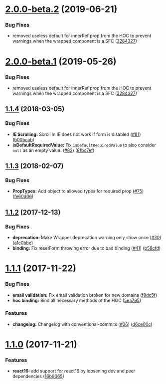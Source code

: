 # [2.0.0-beta.2](https://github.com/formsy/formsy-react/compare/v1.1.4...v2.0.0-beta.2) (2019-06-21)

### Bug Fixes

- removed useless default for innerRef prop from the HOC to prevent warnings when the wrapped component is a SFC ([3284327](https://github.com/formsy/formsy-react/commit/3284327))

<a name="2.0.0-beta.1"></a>

# [2.0.0-beta.1](https://github.com/formsy/formsy-react/compare/v1.1.4...v2.0.0-beta.1) (2019-05-26)

### Bug Fixes

- removed useless default for innerRef prop from the HOC to prevent warnings when the wrapped component is a SFC ([3284327](https://github.com/formsy/formsy-react/commit/3284327))

<a name="1.1.4"></a>

## [1.1.4](https://github.com/formsy/formsy-react/compare/v1.1.3...v1.1.4) (2018-03-05)

### Bug Fixes

- **IE Scrolling:** Scroll in IE does not work if form is disabled ([#81](https://github.com/formsy/formsy-react/pull/81)) ([b00bcab](https://github.com/formsy/formsy-react/commit/b00bcab))
- **isDefaultRequiredValue:** Fix `isDefaultRequiredValue` to also consider `null` as an empty value. ([#82](https://github.com/formsy/formsy-react/pull/82)) ([8fbc7ef](https://github.com/formsy/formsy-react/commit/8fbc7ef))

<a name="1.1.3"></a>

## [1.1.3](https://github.com/formsy/formsy-react/compare/v1.1.2...v1.1.3) (2018-02-07)

### Bug Fixes

- **PropTypes:** Add object to allowed types for required prop ([#75](https://github.com/formsy/formsy-react/pull/75)) ([fe60d06](https://github.com/formsy/formsy-react/commit/fe60d06))

<a name="1.1.2"></a>

## [1.1.2](https://github.com/formsy/formsy-react/compare/v1.1.1...v1.1.2) (2017-12-13)

### Bug Fixes

- **deprecation:** Make Wrapper deprecation warning only show once ([#30](https://github.com/formsy/formsy-react/issues/30)) ([a1c0bbe](https://github.com/formsy/formsy-react/commit/a1c0bbe))
- **binding:** Fix resetForm throwing error due to bad binding ([#41](https://github.com/formsy/formsy-react/issues/41)) ([b58cfd](https://github.com/formsy/formsy-react/commit/b58cfd))

<a name="1.1.1"></a>

# [1.1.1](https://github.com/formsy/formsy-react/compare/v1.1.0...v1.1.1) (2017-11-22)

### Bug Fixes

- **email validation:** Fix email validation broken for new domains ([f8dc5f](https://github.com/formsy/formsy-react/commit/f8dc5f))
- **hoc binding:** Bind all necessary methods of the HOC ([5ea795](https://github.com/formsy/formsy-react/commit/5ea795))

### Features

- **changelog:** Changelog with conventional-commits ([#26](https://github.com/formsy/formsy-react/issues/26)) ([d6ce00c](https://github.com/formsy/formsy-react/commit/d6ce00c))

<a name="1.1.0"></a>

# [1.1.0](https://github.com/formsy/formsy-react/compare/v1.0.2...v1.1.0) (2017-11-21)

### Features

- **react16:** add support for react16 by loosening dev and peer dependencies ([16b9065](https://github.com/formsy/formsy-react/commit/16b9065))

